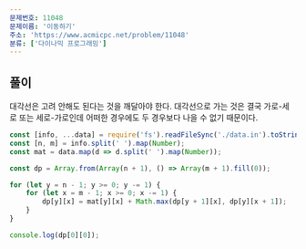 ```yaml
---
문제번호: 11048
문제이름: '이동하기'
주소: 'https://www.acmicpc.net/problem/11048'
분류: ['다이나믹 프로그래밍']
---
```


## 풀이

대각선은 고려 안해도 된다는 것을 깨달아야 한다. 대각선으로 가는 것은 결국 가로-세로 또는 세로-가로인데 어떠한 경우에도 두 경우보다 나을 수 없기 때문이다.

```js
const [info, ...data] = require('fs').readFileSync('./data.in').toString().trim().split('\n');
const [n, m] = info.split(' ').map(Number);
const mat = data.map(d => d.split(' ').map(Number));

const dp = Array.from(Array(n + 1), () => Array(m + 1).fill(0));

for (let y = n - 1; y >= 0; y -= 1) {
	for (let x = m - 1; x >= 0; x -= 1) {
		dp[y][x] = mat[y][x] + Math.max(dp[y + 1][x], dp[y][x + 1]);
	}
}

console.log(dp[0][0]);
```